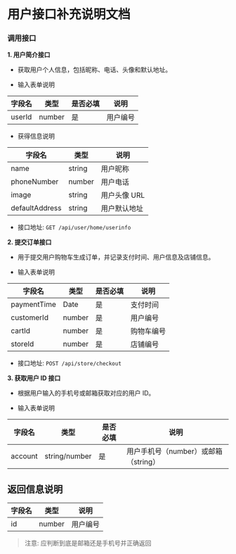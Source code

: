 # 用户接口补充说明文档

### 调用接口

**1. 用户简介接口**

- 获取用户个人信息，包括昵称、电话、头像和默认地址。

- 输入表单说明

| 字段名   | 类型   | 是否必填 | 说明     |
| -------- | ------ | -------- | -------- |
| userId   | number | 是       | 用户编号 |

- 获得信息说明

| 字段名         | 类型   | 说明         |
| -------------- | ------ | ------------ |
| name           | string | 用户昵称     |
| phoneNumber    | number | 用户电话     |
| image          | string | 用户头像 URL |
| defaultAddress | string | 用户默认地址 |

- 接口地址: `GET /api/user/home/userinfo`

**2. 提交订单接口**

- 用于提交用户购物车生成订单，并记录支付时间、用户信息及店铺信息。

- 输入表单说明

| 字段名      | 类型        | 是否必填 | 说明         |
| ----------- | ----------- | -------- | ------------ |
| paymentTime | Date        | 是       | 支付时间     |
| customerId  | number      | 是       | 用户编号     |
| cartId      | number      | 是       | 购物车编号   |
| storeId     | number      | 是       | 店铺编号     |

- 接口地址: `POST /api/store/checkout`

**3. 获取用户 ID 接口**

- 根据用户输入的手机号或邮箱获取对应的用户 ID。

- 输入表单说明

| 字段名  | 类型          | 是否必填 | 说明       |
| ------- | ------------- | -------- | ---------- |
| account | string/number | 是       | 用户手机号（number）或邮箱（string） |

## 返回信息说明

| 字段名 | 类型   | 说明     |
| ------ | ------ | -------- |
| id     | number | 用户编号 |

> 注意: 应判断到底是邮箱还是手机号并正确返回